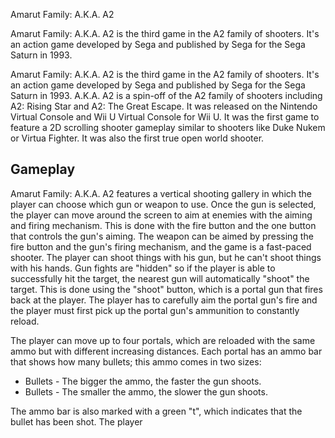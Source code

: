 Amarut Family: A.K.A. A2

Amarut Family: A.K.A. A2 is the third game in the A2 family of shooters. It's an action game developed by Sega and published by Sega for the Sega Saturn in 1993.

Amarut Family: A.K.A. A2 is the third game in the A2 family of shooters. It's an action game developed by Sega and published by Sega for the Sega Saturn in 1993. A.K.A. A2 is a spin-off of the A2 family of shooters including A2: Rising Star and A2: The Great Escape. It was released on the Nintendo Virtual Console and Wii U Virtual Console for Wii U. It was the first game to feature a 2D scrolling shooter gameplay similar to shooters like Duke Nukem or Virtua Fighter. It was also the first true open world shooter.

## Gameplay

Amarut Family: A.K.A. A2 features a vertical shooting gallery in which the player can choose which gun or weapon to use. Once the gun is selected, the player can move around the screen to aim at enemies with the aiming and firing mechanism. This is done with the fire button and the one button that controls the gun's aiming. The weapon can be aimed by pressing the fire button and the gun's firing mechanism, and the game is a fast-paced shooter. The player can shoot things with his gun, but he can't shoot things with his hands. Gun fights are "hidden" so if the player is able to successfully hit the target, the nearest gun will automatically "shoot" the target. This is done using the "shoot" button, which is a portal gun that fires back at the player. The player has to carefully aim the portal gun's fire and the player must first pick up the portal gun's ammunition to constantly reload.

The player can move up to four portals, which are reloaded with the same ammo but with different increasing distances. Each portal has an ammo bar that shows how many bullets; this ammo comes in two sizes:

*   Bullets - The bigger the ammo, the faster the gun shoots.
*   Bullets - The smaller the ammo, the slower the gun shoots.

The ammo bar is also marked with a green "t", which indicates that the bullet has been shot. The player
